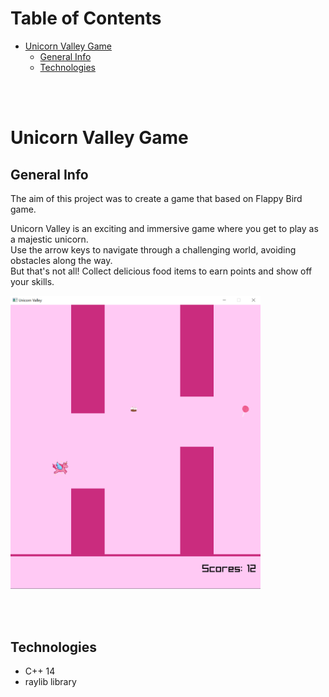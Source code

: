 # Table of Contents

- [Unicorn Valley Game](#unicorn-valley-game)
    - [General Info](#general-info)
    - [Technologies](#technologies)

<br><br>

# Unicorn Valley Game

## General Info
The aim of this project was to create a game that based on Flappy Bird game.

Unicorn Valley is an exciting and immersive game where you get to play as a majestic unicorn. <br>
Use the arrow keys to navigate through a challenging world, avoiding obstacles along the way. <br>
But that's not all! Collect delicious food items to earn points and show off your skills. 

<img src=".\Game\Graphics\README\UnicornValley.png" width=400/>

<br><br>

## Technologies
- C++ 14
- raylib library
<br><br>
